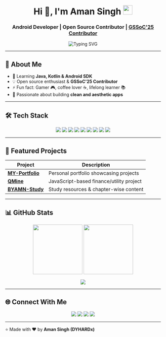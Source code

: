 <h1 align="center">
  Hi 👋, I'm Aman Singh <img src="https://media.giphy.com/media/hvRJCLFzcasrR4ia7z/giphy.gif" width="30">
</h1>
<h3 align="center">
  Android Developer | Open Source Contributor | <a href="https://gssoc.girlscript.tech/">GSSoC'25 Contributor</a>
</h3>

<p align="center">
  <img src="https://readme-typing-svg.herokuapp.com?font=Fira+Code&size=28&color=00FF00&center=true&vCenter=true&width=600&lines=Coding+%7C+Open+Source+%7C+Learning+%7C+Android+Dev" alt="Typing SVG"/>
</p>

---

## 🚀 About Me
- 🌱 Learning **Java, Kotlin & Android SDK**  
- 💡 Open source enthusiast & **GSSoC'25 Contributor**  
- ⚡ Fun fact: Gamer 🎮, coffee lover ☕, lifelong learner 📚  
- 🎨 Passionate about building **clean and aesthetic apps**  

---

## 🛠️ Tech Stack
<p align="center">
  <img src="https://img.shields.io/badge/Java-orange?style=for-the-badge&logo=java&logoColor=white"/>
  <img src="https://img.shields.io/badge/Kotlin-purple?style=for-the-badge&logo=kotlin&logoColor=white"/>
  <img src="https://img.shields.io/badge/Android-3DDC84?style=for-the-badge&logo=android&logoColor=white"/>
  <img src="https://img.shields.io/badge/Firebase-ffca28?style=for-the-badge&logo=firebase&logoColor=black"/>
  <img src="https://img.shields.io/badge/HTML5-E34F26?style=for-the-badge&logo=html5&logoColor=white"/>
  <img src="https://img.shields.io/badge/CSS3-1572B6?style=for-the-badge&logo=css3&logoColor=white"/>
  <img src="https://img.shields.io/badge/JavaScript-F7DF1E?style=for-the-badge&logo=javascript&logoColor=black"/>
  <img src="https://img.shields.io/badge/Git-F05032?style=for-the-badge&logo=git&logoColor=white"/>
  <img src="https://img.shields.io/badge/GitHub-181717?style=for-the-badge&logo=github&logoColor=white"/>
</p>

---

## 🌟 Featured Projects
| Project | Description |
|---|---|
| **[MY-Portfolio](https://github.com/DYHARDx/MY-Portfolio)** | Personal portfolio showcasing projects |
| **[QMine](https://github.com/DYHARDx/QMine)** | JavaScript-based finance/utility project |
| **[BYAMN-Study](https://github.com/DYHARDx/BYAMN-Study)** | Study resources & chapter-wise content |

---

## 📊 GitHub Stats
<p align="center">
  <img src="https://github-readme-stats.vercel.app/api?username=DYHARDx&show_icons=true&theme=radical" height="160"/>
  <img src="https://github-readme-streak-stats.herokuapp.com/?user=DYHARDx&theme=radical" height="160"/>
</p>

<p align="center">
  <img src="https://github-readme-stats.vercel.app/api/top-langs/?username=DYHARDx&layout=compact&theme=radical" />
</p>

---

## 🌐 Connect With Me
<p align="center">
  <a href="mailto:dyhardeveloper@gmail.com"><img src="https://img.shields.io/badge/Email-D14836?style=for-the-badge&logo=gmail&logoColor=white"/></a>
  <a href="https://linkedin.com/in/YOUR-LINKEDIN"><img src="https://img.shields.io/badge/LinkedIn-0077B5?style=for-the-badge&logo=linkedin&logoColor=white"/></a>
  <a href="https://twitter.com/YOUR-TWITTER"><img src="https://img.shields.io/badge/Twitter-1DA1F2?style=for-the-badge&logo=twitter&logoColor=white"/></a>
  <a href="https://gssoc.girlscript.tech/"><img src="https://img.shields.io/badge/GSSoC-25-FF69B4?style=for-the-badge&logo=github&logoColor=white"/></a>
</p>

---

⭐ Made with ❤️ by **Aman Singh (DYHARDx)**
